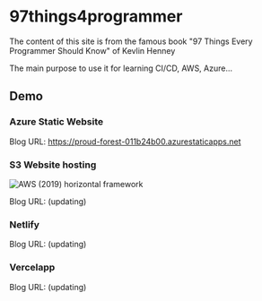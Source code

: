 # 97things4programmer

The content of this site is from the famous book "97 Things Every Programmer Should Know" of Kevlin Henney

The main purpose to use it for learning CI/CD, AWS, Azure...

## Demo

### Azure Static Website
Blog URL: https://proud-forest-011b24b00.azurestaticapps.net

### S3 Website hosting

![AWS (2019) horizontal framework](https://user-images.githubusercontent.com/948856/107051915-9c356b00-67ff-11eb-8231-f43fc63b9ff7.png)

Blog URL: (updating)

### Netlify

Blog URL: (updating)

### Vercelapp

Blog URL: (updating)
